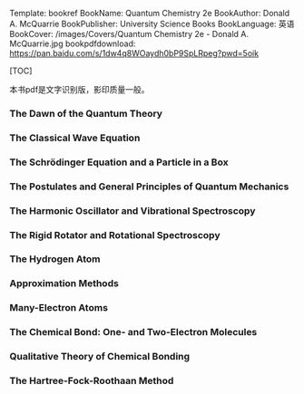 Template: bookref
BookName: Quantum Chemistry 2e
BookAuthor: Donald A. McQuarrie
BookPublisher: University Science Books
BookLanguage: 英语
BookCover: /images/Covers/Quantum Chemistry 2e - Donald A. McQuarrie.jpg
bookpdfdownload: https://pan.baidu.com/s/1dw4q8WOaydh0bP9SpLRpeg?pwd=5oik 

[TOC]

本书pdf是文字识别版，影印质量一般。


### The Dawn of the Quantum Theory

### The Classical Wave Equation

### The Schrödinger Equation and a Particle in a Box

### The Postulates and General Principles of Quantum Mechanics

### The Harmonic Oscillator and Vibrational Spectroscopy

### The Rigid Rotator and Rotational Spectroscopy

### The Hydrogen Atom

### Approximation Methods

### Many-Electron Atoms

### The Chemical Bond: One- and Two-Electron Molecules

### Qualitative Theory of Chemical Bonding

### The Hartree-Fock-Roothaan Method

